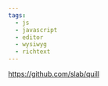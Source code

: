 ```yaml
---
tags:
  - js
  - javascript
  - editor
  - wysiwyg
  - richtext
---
```

https://github.com/slab/quill